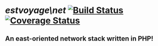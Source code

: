 # *estvoyage\net* [![Build Status](https://travis-ci.org/estvoyage/net.svg)](https://travis-ci.org/estvoyage/net) [![Coverage Status](https://coveralls.io/repos/estvoyage/net/badge.png)](https://coveralls.io/r/estvoyage/net)

## An east-oriented network stack written in PHP!
